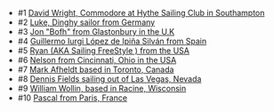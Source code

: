   - #1 [David Wright, Commodore at Hythe Sailing Club in Southampton](https://blog.marineverse.com/marineverse/2020/01/21/vr-sailors-marineverse-cup-community-david-wright.html)
  - #2 [Luke, Dinghy sailor from Germany](https://blog.marineverse.com/marineverse/2020/01/29/vr-sailors-marineverse-cup-community-lucky-luke.html)
  - #3 [Jon "Bofh" from Glastonbury in the U.K](https://blog.marineverse.com/marineverse/2020/02/06/vr-sailors-marineverse-cup-community-jon-bofh.html)
  - #4 [Guillermo Iurgi López de Ipiña Silván from Spain](https://blog.marineverse.com/marineverse/2020/02/13/vr-sailors-marineverse-cup-community-giurgi-lis.html)
  - #5 [Ryan (AKA Sailing FreeStyle ) from the USA](https://blog.marineverse.com/marineverse/2020/02/20/vr-sailors-marineverse-cup-community-sailing-freestyle.html)
  - #6 [Nelson from Cincinnati, Ohio in the USA](https://blog.marineverse.com/marineverse/2020/02/27/vr-sailors-marineverse-cup-community-nelson-livingston.html)
  - #7 [Mark Afheldt based in Toronto, Canada](https://blog.marineverse.com/marineverse/2020/04/23/vr-sailors-marineverse-cup-community-mark-afheldt.html)
  - #8 [Dennis Fields sailing out of Las Vegas, Nevada](https://blog.marineverse.com/marineverse/2020/04/24/vr-sailors-marineverse-cup-community-dennis-fields.html)
  - #9 [William Wollin, based in Racine, Wisconsin](https://blog.marineverse.com/marineverse/2020/05/03/vr-sailors-marineverse-cup-community-william-wollin.html)
  - #10 [Pascal from Paris, France](https://blog.marineverse.com/marineverse/2020/05/08/vr-sailors-marineverse-cup-community-pascal.html)


